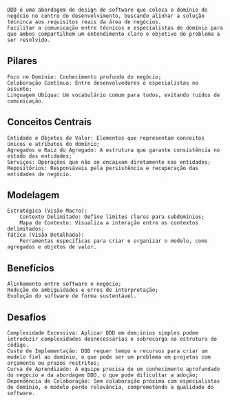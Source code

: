 	DDD é uma abordagem de design de software que coloca o domínio do negócio no centro do desenvolvimento, buscando alinhar a solução técninca aos requisitos reais da área de negócios.
	Facilitar a comunicação entre técnicos e especialistas de domínio para que ambos compartilhem um entendimento claro e objetivo do problema a ser resolvido.

## Pilares
	Foco no Domínio: Conhecimento profundo do negócio;
	Colaboração Contínua: Entre desenvolvedores e especialistas no assunto;
	Linguagem Ubíqua: Um vocabulário comum para todos, evitando ruídos de comunicação.

## Conceitos Centrais
	Entidade e Objetos de Valor: Elementos que representam conceitos únicos e atributos do domínio;
	Agregados e Raiz do Agregado: A estrutura que garante consistência no estado das entidades;
	Serviços: Operações que não se encaixam diretamente nas entidades;
	Repositórios: Responsáveis pela persistência e recuperação das entidades de negócio.

## Modelagem
	Estratégica (Visão Macro):
		Contexto Delimitado: Define limites claros para subdomínios;
		Mapa de Contexto: Visualiza a interação entre os contextos delimitados;
	Tática (Visão Detalhada):
		Ferramentas específicas para criar e organizar o modelo, como agregados e objetos de valor.

## Benefícios
	Alinhamento entre software e negócio;
	Redução de ambiguidades e erros de interpretação;
	Evolução do software de forma sustentável.

## Desafios
	Complexidade Excessiva: Aplicar DDD em dom;inios simples podem introduzir complexidades desnecessárias e sobrecarga na estrutura do código.
	Custo de Implementação: DDD requer tempo e recursos para criar um modelo fiel ao domínio, o que pode ser um problema em projetos com orçamento ou prazos restritos;
	Curva de Aprendizado: A equipe precisa de um conhecimento aprofundado do negócio e da abordagem DDD, o que pode dificultar a adoção;
	Dependência de Colaboração: Sem colaboração próxima com especialistas de domínio, o modelo perde relevância, comprometendo a qualidade do software.